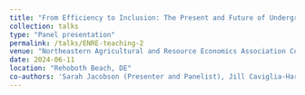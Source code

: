```yaml
---
title: "From Efficiency to Inclusion: The Present and Future of Undergraduate Teaching in Environmental and Natural Resource Economics"
collection: talks
type: "Panel presentation"
permalink: /talks/ENRE-teaching-2
venue: "Northeastern Agricultural and Resource Economics Association Conference"
date: 2024-06-11
location: "Rehoboth Beach, DE"
co-authors: 'Sarah Jacobson (Presenter and Panelist), Jill Caviglia-Harris, Fidel González, Sumeet Gulati, Danae Hernández-Cortes, and Diya Mazumder'
---
```

